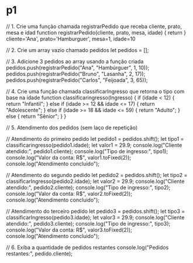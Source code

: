 # p1
// 1. Crie uma função chamada registrarPedido que receba cliente, prato, mesa e idad
function registrarPedido(cliente, prato, mesa, idade) {
  return }
    cliente='Ana',
    prato='Hamburguer',
    mesa=1,
    idade=10
  


// 2. Crie um array vazio chamado pedidos
let pedidos = [];

// 3. Adicione 3 pedidos ao array usando a função criada
pedidos.push(registrarPedido("Ana", "Hambúrguer", 1, 10));
pedidos.push(registrarPedido("Bruno", "Lasanha", 2, 17));
pedidos.push(registrarPedido("Carlos", "Feijoada", 3, 65));

// 4. Crie uma função chamada classificarIngresso que retorna o tipo com base na idade
function classificaringresso(Ingresso) {
  if (idade < 12) {
    return "Infantil";
  } else if (idade >= 12 && idade <= 17) {
    return "Adolescente";
  } else if (idade >= 18 && idade <= 59) {
    return "Adulto";
  } else {
    return "Sênior";
  }
}

// 5. Atendimento dos pedidos (sem laço de repetição)

// Atendimento do primeiro pedido
let pedido1 = pedidos.shift();
let tipo1 = classificaringresso(pedido1.idade);
let valor1 = 29.9;
console.log("Cliente atendido:", pedido1.cliente);
console.log("Tipo de ingresso:", tipo1);
console.log("Valor da conta: R$", valor1.toFixed(2));
console.log("Atendimento concluido");

// Atendimento do segundo pedido
let pedido2 = pedidos.shift();
let tipo2 = classificarIngresso(pedido2.idade);
let valor2 = 29.9;
console.log("Cliente atendido:", pedido2.cliente);
console.log("Tipo de ingresso:", tipo2);
console.log("Valor da conta: R$", valor2.toFixed(2));
console.log("Atendimento concluido");

// Atendimento do terceiro pedido
let pedido3 = pedidos.shift();
let tipo3 = classificarIngresso(pedido3.idade);
let valor3 = 29.9;
console.log("Cliente atendido:", pedido3.cliente);
console.log("Tipo de ingresso:", tipo3);
console.log("Valor da conta: R$", valor3.toFixed(2));
console.log("Atendimento concluido");

// 6. Exiba a quantidade de pedidos restantes
console.log("Pedidos restantes:", pedido.cliente);
